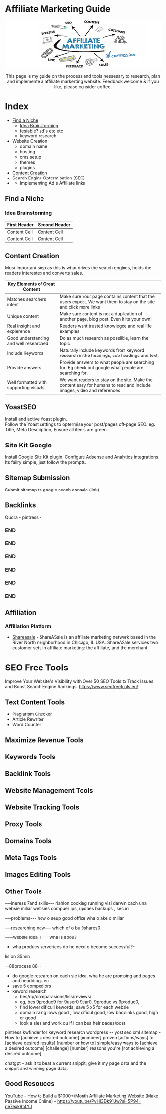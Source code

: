 # Affiliate Marketing Guide
[<img src="https://github.com/craigrachow/affiliate-marketing-guide/blob/main/images/header.png?raw=true">](https://github.com/craigrachow/affiliate-marketing-guide)
<p align="center">
This page is my guide on the process and tools nessesary to research, plan and implemente a affiliate markerting website.
Feedback welcome & if you like, please consider coffee.     
</p> 


# Index
- [Find a Niche](#find-a-niche)
    - [Idea Brainstorming](#idea-brainstorming)
    - fesiable? ad's etc etc
    - keyword research
- Website Creation
    - domain name
    - hosting
    - cms setup
    - themes
    - plugins
- [Content Creation](#Content-Creation)
- Search Engine Optermisation (SEO)
- - Implementing Ad's Affiliate links

## Find a Niche

### Idea Brainstorming

| First Header  | Second Header |
| ------------- | ------------- |
| Content Cell  | Content Cell  |
| Content Cell  | Content Cell  |


## Content Creation
Most important step as this is what drives the seatch engines, holds the readers interestes and converts sales.

| Key Elements of Great Content  | |
| ------------- | ------------- |
| Matches searchers intent  | Make sure your page contains content that the users expect. We want them to stay on the site and click more links |
| Unique content | Make sure content is not a duplication of another page, blog post. Even if its your own! |
| Real insight and expierence  | Readers want trusted knowlegde and real life examples  |
| Good understanding and well researched  | Do as much research as possilble, learn the topic  |
| Include Keywords  | Naturally include keywords from keyword research in the headings, sub headings and text.   |
| Provide answers | Provide answers to what people are searching for. Eg check out google what people are searching for.  |
| Well formatted with supporting visuals | We want readers to stay on the site. Make the content easy for humans to read and include images, video and references |

## YoastSEO  
Install and active Yoast plugin.  
Follow the Yoast settings to optermise your post/pages off-page SEO. eg. Title, Meta Description, 
Ensure all items are green.  

## Site Kit Google
Install Google Site Kit plugin. Configure Adsense and Analytics integrations. Its failry simple, just follow the prompts.  

## Sitemap Submission
Submit sitemap to google seach console (link)

## Backlinks
Quora - 
pintress - 

### END
### END
### END
### END
### END
### END  
 
## Affiliation
### Affiliation Platform
- [Shareasale](https://www.shareasale.com/) - ShareASale is an affiliate marketing network based in the River North neighborhood in Chicago, IL USA. ShareASale services two customer sets in affiliate marketing: the affiliate, and the merchant.  

# SEO Free Tools
Improve Your Website's Visibility with Over 50 SEO Tools to Track Issues and Boost Search Engine Rankings.
https://www.seofreetools.eu/

## Text Content Tools 
- Plagiarism Checker
- Article Rewriter
- Word Counter


## Maximize Revenue Tools


## Keywords Tools

## Backlink Tools

## Website Management Tools

## Website Tracking Tools


## Proxy Tools


## Domains Tools


## Meta Tags Tools

## Images Editing Tools


## Other Tools

---ineress 7and skills---
riahlon
cooking
running
visi darwin
cach una websie
miliar websies
compuer ips, updaes backups , securi


---problems---
how o seup good office
wha o ake o miliar

---researching now---
which ef o bu 9shares0


----websie idea 1----
wha is abou?
- wha producs serverices do he need o become successful?-

lis on 35min

--88process 88--
- do google research on each sie idea. wha he are promoing and pages and headdings ec
- save 5 compediors
- keword research
   - bes/op/comparasions/liss/reviews/
   - eg, bes 9produc9 for 9user0 9ear0, 9produc vs 9produc0,
   - find lower dificull kewords, save 5 x5 for each websie
   - domain raing lows good , low dificul good, low backlinks good, high cr good
   - look a sies and work ou if i can bea heir pages/poss





pintress
kwfinder for keyword research
wordpress -- yost seo xml sitemap - 
How to [achieve a desired outcome]
[numbeer] proven [actions/ways] to [achieve desired results]
[number or how to] simple/easy ways to [achieve a desired outcome] [challenge]
[number] reasons you're [not achieving a desired outcome]

chatgpt - ask it to beat a current snippit, give it my page data and the snippit and winning page data. 


## Good Resouces
YouTube - How to Build a $1000+/Month Affiliate Marketing Website (Make Passive Income Online) - https://youtu.be/PvHi3Dk91Jw?si=5P94-ne7exk9t4YJ
